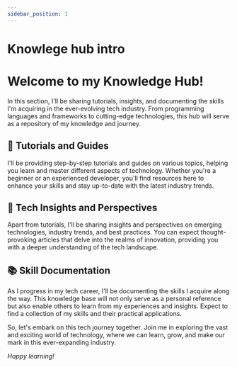 ```yaml
---
sidebar_position: 1
---
```


# Knowlege hub intro

# Welcome to my Knowledge Hub!

In this section, I'll be sharing tutorials, insights, and documenting the skills I'm acquiring in the ever-evolving tech industry. From programming languages and frameworks to cutting-edge technologies, this hub will serve as a repository of my knowledge and journey.

## 🚀 Tutorials and Guides

I'll be providing step-by-step tutorials and guides on various topics, helping you learn and master different aspects of technology. Whether you're a beginner or an experienced developer, you'll find resources here to enhance your skills and stay up-to-date with the latest industry trends.

## 🌟 Tech Insights and Perspectives

Apart from tutorials, I'll be sharing insights and perspectives on emerging technologies, industry trends, and best practices. You can expect thought-provoking articles that delve into the realms of innovation, providing you with a deeper understanding of the tech landscape.

## 📚 Skill Documentation

As I progress in my tech career, I'll be documenting the skills I acquire along the way. This knowledge base will not only serve as a personal reference but also enable others to learn from my experiences and insights. Expect to find a collection of my skills and their practical applications.

So, let's embark on this tech journey together. Join me in exploring the vast and exciting world of technology, where we can learn, grow, and make our mark in this ever-expanding industry.

*Happy learning!*
